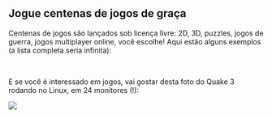 <?php require("../../entete.php"); ?> <?php require("../../base.php"); ?>

<div id="corps">

﻿<h2>Jogue centenas de jogos de graça</h2>

<p>Centenas de jogos são lançados sob licença livre: 2D, 3D, puzzles, jogos de guerra, jogos multiplayer online, você escolhe! Aqui estão alguns exemplos (a lista completa seria infinita):</p>

<div id="items">

<?php all_games_from_file (); ?>

<br class="clearboth" />
</div>

<p>E se você é interessado em jogos, vai gostar desta foto do Quake 3 rodando no Linux, em 24 monitores (!):</p>

<p><a href="Images/quake_24_screens.jpg"><img src="Images/quake_24_screens_thumbnail.jpg" /></a></p>

</div>
</body>
</html>
